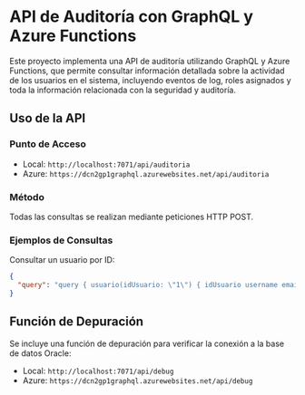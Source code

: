 # API de Auditoría con GraphQL y Azure Functions

Este proyecto implementa una API de auditoría utilizando GraphQL y Azure Functions, que permite consultar información detallada sobre la actividad de los usuarios en el sistema, incluyendo eventos de log, roles asignados y toda la información relacionada con la seguridad y auditoría.

## Uso de la API

### Punto de Acceso

- Local: `http://localhost:7071/api/auditoria`
- Azure: `https://dcn2gp1graphql.azurewebsites.net/api/auditoria`

### Método

Todas las consultas se realizan mediante peticiones HTTP POST.

### Ejemplos de Consultas

Consultar un usuario por ID:

```json
{
  "query": "query { usuario(idUsuario: \"1\") { idUsuario username email roles { nombre } logs { fechaEvento tipoEvento accion } } }"
}
```

## Función de Depuración

Se incluye una función de depuración para verificar la conexión a la base de datos Oracle:

- Local: `http://localhost:7071/api/debug`
- Azure: `https://dcn2gp1graphql.azurewebsites.net/api/debug`